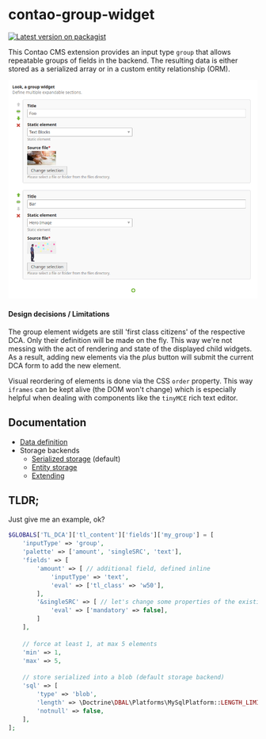 # contao-group-widget

[![Latest version on packagist][icon-version]][packagist]

This Contao CMS extension provides an input type `group` that allows
repeatable groups of fields in the backend. The resulting data is either
stored as a serialized array or in a custom entity relationship (ORM).

![](docs/widget.png)

#### Design decisions / Limitations
The group element widgets are still 'first class citizens' of the respective 
DCA. Only their definition will be made on the fly. This way we're not messing 
with the act of rendering and state of the displayed child widgets. As a 
result, adding new elements via the *plus* button will submit the 
current DCA form to add the new element.

Visual reordering of elements is done via the CSS `order` property. This way
`iframes` can be kept alive (the DOM won't change) which is especially helpful
when dealing with components like the `tinyMCE` rich text editor.

## Documentation
* [Data definition](docs/data-definition.md)
* Storage backends
   - [Serialized storage](docs/storage/serialized-storage.md) (default)
   - [Entity storage](docs/storage/entity-storage.md)
   - [Extending](docs/storage/extending.md)


## TLDR;
Just give me an example, ok?

```php
$GLOBALS['TL_DCA']['tl_content']['fields']['my_group'] = [
    'inputType' => 'group',
    'palette' => ['amount', 'singleSRC', 'text'],   
    'fields' => [
        'amount' => [ // additional field, defined inline
            'inputType' => 'text',
            'eval' => ['tl_class' => 'w50'],
        ],
        '&singleSRC' => [ // let's change some properties of the existing field
            'eval' => ['mandatory' => false],
        ]   
    ],   
    
    // force at least 1, at max 5 elements
    'min' => 1,
    'max' => 5,
    
    // store serialized into a blob (default storage backend)
    'sql' => [
        'type' => 'blob',
        'length' => \Doctrine\DBAL\Platforms\MySqlPlatform::LENGTH_LIMIT_BLOB,
        'notnull' => false,
    ],
];
```


[icon-version]: https://img.shields.io/packagist/v/mvo/contao-group-widget.svg?style=flat-square
[packagist]: https://packagist.org/packages/mvo/contao-group-widget
